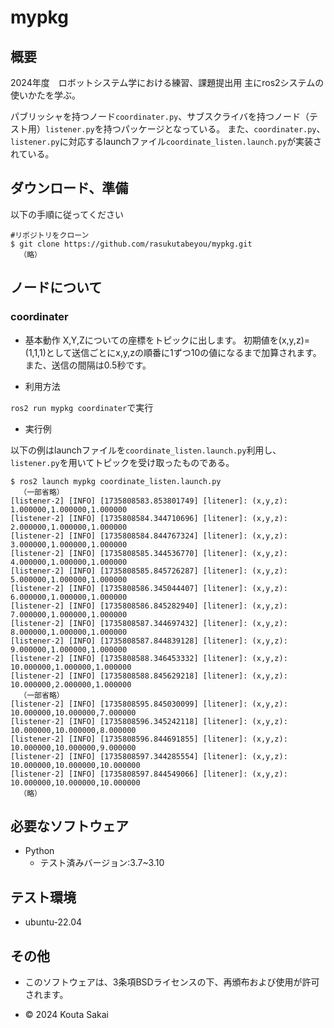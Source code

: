 # mypkg

## 概要
2024年度　ロボットシステム学における練習、課題提出用
主にros2システムの使いかたを学ぶ。

パブリッシャを持つノード`coordinater.py`、サブスクライバを持つノード（テスト用）`listener.py`を持つパッケージとなっている。
また、`coordinater.py`、`listener.py`に対応するlaunchファイル`coordinate_listen.launch.py`が実装されている。

## ダウンロード、準備

以下の手順に従ってください

```
#リポジトリをクローン
$ git clone https://github.com/rasukutabeyou/mypkg.git
  （略）

```

## ノードについて

### coordinater
- 基本動作
X,Y,Zについての座標をトピックに出します。
初期値を(x,y,z)=(1,1,1)として送信ごとにx,y,zの順番に1ずつ10の値になるまで加算されます。
また、送信の間隔は0.5秒です。

- 利用方法

`ros2 run mypkg coordinater`で実行

- 実行例

以下の例はlaunchファイルを`coordinate_listen.launch.py`利用し、`listener.py`を用いてトピックを受け取ったものである。

```
$ ros2 launch mypkg coordinate_listen.launch.py
  （一部省略）
[listener-2] [INFO] [1735808583.853801749] [litener]: (x,y,z): 1.000000,1.000000,1.000000
[listener-2] [INFO] [1735808584.344710696] [litener]: (x,y,z): 2.000000,1.000000,1.000000
[listener-2] [INFO] [1735808584.844767324] [litener]: (x,y,z): 3.000000,1.000000,1.000000
[listener-2] [INFO] [1735808585.344536770] [litener]: (x,y,z): 4.000000,1.000000,1.000000
[listener-2] [INFO] [1735808585.845726287] [litener]: (x,y,z): 5.000000,1.000000,1.000000
[listener-2] [INFO] [1735808586.345044407] [litener]: (x,y,z): 6.000000,1.000000,1.000000
[listener-2] [INFO] [1735808586.845282940] [litener]: (x,y,z): 7.000000,1.000000,1.000000
[listener-2] [INFO] [1735808587.344697432] [litener]: (x,y,z): 8.000000,1.000000,1.000000
[listener-2] [INFO] [1735808587.844839128] [litener]: (x,y,z): 9.000000,1.000000,1.000000
[listener-2] [INFO] [1735808588.346453332] [litener]: (x,y,z): 10.000000,1.000000,1.000000
[listener-2] [INFO] [1735808588.845629218] [litener]: (x,y,z): 10.000000,2.000000,1.000000
  （一部省略）
[listener-2] [INFO] [1735808595.845030099] [litener]: (x,y,z): 10.000000,10.000000,7.000000
[listener-2] [INFO] [1735808596.345242118] [litener]: (x,y,z): 10.000000,10.000000,8.000000
[listener-2] [INFO] [1735808596.844691855] [litener]: (x,y,z): 10.000000,10.000000,9.000000
[listener-2] [INFO] [1735808597.344285554] [litener]: (x,y,z): 10.000000,10.000000,10.000000
[listener-2] [INFO] [1735808597.844549066] [litener]: (x,y,z): 10.000000,10.000000,10.000000
  （略）
```

## 必要なソフトウェア
- Python
  - テスト済みバージョン:3.7~3.10

## テスト環境
- ubuntu-22.04

## その他
 - このソフトウェアは、3条項BSDライセンスの下、再頒布および使用が許可されます。

 - © 2024 Kouta Sakai
